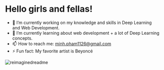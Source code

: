 # Hello girls and fellas!

- 🔭 I’m currently working on my knowledge and skills in Deep Learning and Web Development.
- 🌱 I’m currently learning about web development + a lot of Deep Learning concepts.
- 📫 How to reach me: minh.pham1126@gmail.com
- ⚡ Fun fact: My favorite artist is Beyoncé

<img src="https://myreadme.vercel.app/api/embed/quangminh031126?panels=userstatistics,toprepositories,toplanguages,commitgraph" alt="reimaginedreadme" />

